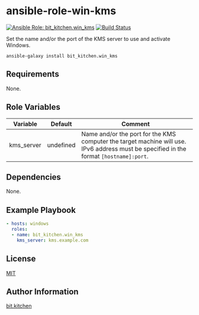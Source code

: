 ansible-role-win-kms
====================

[![Ansible Role: bit_kitchen.win_kms](https://img.shields.io/ansible/role/50686.svg)](https://galaxy.ansible.com/bit_kitchen/win_kms)
[![Build Status](https://travis-ci.org/bit-kitchen/ansible-role-win-kms.svg?branch=master)](https://travis-ci.org/bit-kitchen/ansible-role-win-kms)

Set the name and/or the port of the KMS server to use and activate Windows.

    ansible-galaxy install bit_kitchen.win_kms

Requirements
------------

None.

Role Variables
--------------

Variable   | Default   | Comment
---------- | --------- | -------
kms_server | undefined | Name and/or the port for the KMS computer the target machine will use. <br> IPv6 address must be specified in the format `[hostname]:port`.

Dependencies
------------

None.

Example Playbook
----------------

```yml
- hosts: windows
  roles:
  - name: bit_kitchen.win_kms
    kms_server: kms.example.com
```

License
-------

[MIT](LICENSE)

Author Information
------------------

[bit.kitchen](https://github.com/bit-kitchen)
